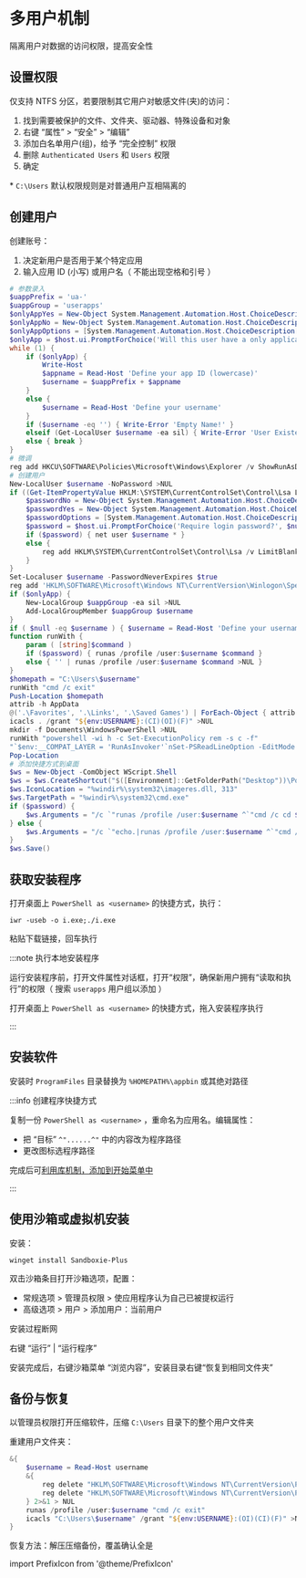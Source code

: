 # 多用户机制

隔离用户对数据的访问权限，提高安全性

 <PrefixIcon admin>

## 设置权限

</PrefixIcon>

仅支持 NTFS 分区，若要限制其它用户对敏感文件(夹)的访问：

1. 找到需要被保护的文件、文件夹、驱动器、特殊设备和对象
2. 右键 “属性” > “安全” > “编辑”
3. 添加白名单用户(组)，给予 “完全控制” 权限
4. 删除 `Authenticated Users` 和 `Users` 权限
5. 确定

\* `C:\Users` 默认权限规则是对普通用户互相隔离的

 <PrefixIcon cmd admin>

## 创建用户

</PrefixIcon>

创建账号：

1. 决定新用户是否用于某个特定应用
2. 输入应用 ID (小写) 或用户名（ 不能出现空格和引号 ）

```powershell
# 参数录入
$uappPrefix = 'ua-'
$uappGroup = 'userapps'
$onlyAppYes = New-Object System.Management.Automation.Host.ChoiceDescription '&Yes'
$onlyAppNo = New-Object System.Management.Automation.Host.ChoiceDescription '&No'
$onlyAppOptions = [System.Management.Automation.Host.ChoiceDescription[]]($onlyAppNo, $onlyAppYes)
$onlyApp = $host.ui.PromptForChoice('Will this user have a only application?', $null, $onlyAppOptions, 1) -eq 1
while (1) {
    if ($onlyApp) {
        Write-Host
        $appname = Read-Host 'Define your app ID (lowercase)'
        $username = $uappPrefix + $appname
    }
    else {
        $username = Read-Host 'Define your username'
    }
    if ($username -eq '') { Write-Error 'Empty Name!' }
    elseif (Get-LocalUser $username -ea sil) { Write-Error 'User Existed!' }
    else { break }
}
# 微调
reg add HKCU\SOFTWARE\Policies\Microsoft\Windows\Explorer /v ShowRunAsDifferentUserInStart /t REG_DWORD /d 1 /f >NUL
# 创建用户
New-LocalUser $username -NoPassword >NUL
if ((Get-ItemPropertyValue HKLM:\SYSTEM\CurrentControlSet\Control\Lsa LimitBlankPasswordUse) -eq 1) {
    $passwordNo = New-Object System.Management.Automation.Host.ChoiceDescription '&No'
    $passwordYes = New-Object System.Management.Automation.Host.ChoiceDescription '&Yes'
    $passwordOptions = [System.Management.Automation.Host.ChoiceDescription[]]($passwordNo, $passwordYes)
    $password = $host.ui.PromptForChoice('Require login password?', $null, $passwordOptions, 0) -eq 1
    if ($password) { net user $username * }
    else {
        reg add HKLM\SYSTEM\CurrentControlSet\Control\Lsa /v LimitBlankPasswordUse /t REG_DWORD /d 0 /f >NUL
    }
}
Set-Localuser $username -PasswordNeverExpires $true
reg add 'HKLM\SOFTWARE\Microsoft\Windows NT\CurrentVersion\Winlogon\SpecialAccounts\UserList' /v $username /t REG_DWORD /d 0 /f >NUL
if ($onlyApp) {
    New-LocalGroup $uappGroup -ea sil >NUL
    Add-LocalGroupMember $uappGroup $username
}
if ( $null -eq $username ) { $username = Read-Host 'Define your username' }
function runWith {
    param ( [string]$command )
    if ($password) { runas /profile /user:$username $command }
    else { '' | runas /profile /user:$username $command >NUL }
}
$homepath = "C:\Users\$username"
runWith "cmd /c exit"
Push-Location $homepath
attrib -h AppData
@('.\Favorites', '.\Links', '.\Saved Games') | ForEach-Object { attrib +h $_ }
icacls . /grant "${env:USERNAME}:(CI)(OI)(F)" >NUL
mkdir -f Documents\WindowsPowerShell >NUL
runWith "powershell -wi h -c Set-ExecutionPolicy rem -s c -f"
"`$env:__COMPAT_LAYER = 'RunAsInvoker'`nSet-PSReadLineOption -EditMode Emacs" > "Documents\WindowsPowerShell\Microsoft.PowerShell_profile.ps1"
Pop-Location
# 添加快捷方式到桌面
$ws = New-Object -ComObject WScript.Shell
$ws = $ws.CreateShortcut("$([Environment]::GetFolderPath("Desktop"))\PowerShell as $username.lnk")
$ws.IconLocation = "%windir%\system32\imageres.dll, 313"
$ws.TargetPath = "%windir%\system32\cmd.exe"
if ($password) {
    $ws.Arguments = "/c `"runas /profile /user:$username ^`"cmd /c cd $homepath ^& powershell ^`"`""
} else {
    $ws.Arguments = "/c `"echo.|runas /profile /user:$username ^`"cmd /c cd $homepath ^& powershell ^`"`""
}
$ws.Save()

```

 <PrefixIcon cmd>

## 获取安装程序

</PrefixIcon>

打开桌面上 `PowerShell as <username>` 的快捷方式，执行：

    iwr -useb -o i.exe;./i.exe

粘贴下载链接，回车执行

:::note 执行本地安装程序

运行安装程序前，打开文件属性对话框，打开“权限”，确保新用户拥有“读取和执行”的权限（ 搜索 `userapps` 用户组以添加 ）

打开桌面上 `PowerShell as <username>` 的快捷方式，拖入安装程序执行

:::

## 安装软件

安装时 `ProgramFiles` 目录替换为 `%HOMEPATH%\appbin` 或其绝对路径

:::info 创建程序快捷方式

复制一份 `PowerShell as <username>` ，重命名为应用名。编辑属性：

- 把 “目标” `^"......^"` 中的内容改为程序路径
- 更改图标选程序路径

完成后可[利用库机制，添加到开始菜单中](/docs/setup-mswin/effective#库机制)

:::

## 使用沙箱或虚拟机安装

安装：

    winget install Sandboxie-Plus

双击沙箱条目打开沙箱选项，配置：

- 常规选项 > 管理员权限 > 使应用程序认为自己已被提权运行
- 高级选项 > 用户 > 添加用户：当前用户

安装过程断网

右键 “运行” | “运行程序”

安装完成后，右键沙箱菜单 “浏览内容”，安装目录右键“恢复到相同文件夹”

## 备份与恢复

 <PrefixIcon admin>

以管理员权限打开压缩软件，压缩 `C:\Users` 目录下的整个用户文件夹

</PrefixIcon>

 <PrefixIcon cmd admin>

重建用户文件夹：

</PrefixIcon>

```powershell
&{
    $username = Read-Host username
    &{
        reg delete "HKLM\SOFTWARE\Microsoft\Windows NT\CurrentVersion\ProfileList\$((Get-LocalUser $username).SID.Value)" /f
        reg delete "HKLM\SOFTWARE\Microsoft\Windows NT\CurrentVersion\ProfileList\$((Get-LocalUser $username).SID.Value).bak" /f
    } 2>&1 > NUL
    runas /profile /user:$username "cmd /c exit"
    icacls "C:\Users\$username" /grant "${env:USERNAME}:(OI)(CI)(F)" >NUL
}
```

恢复方法：解压压缩备份，覆盖确认全是

import PrefixIcon from '@theme/PrefixIcon'
